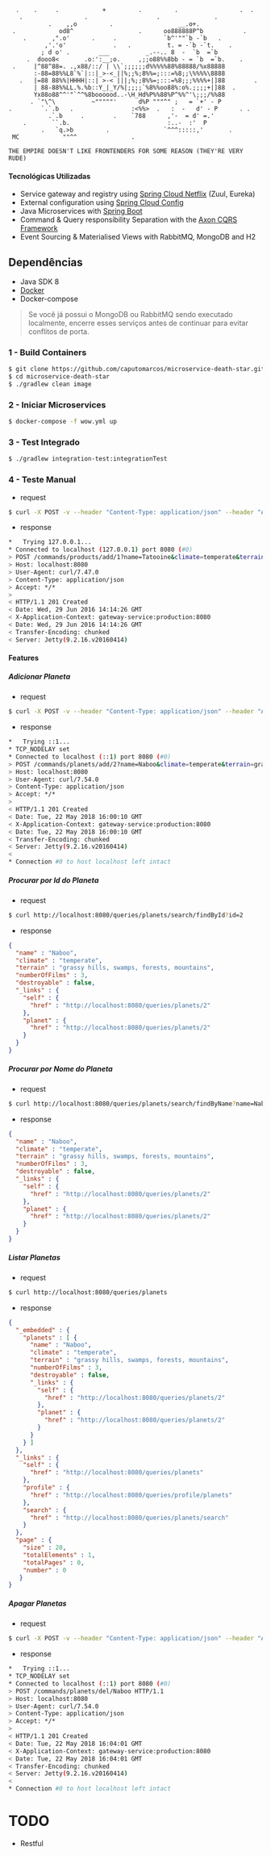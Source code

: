 	  .    .     .            +         .         .                 .  . 
	   .                 .                   .               .           
	           .    ,,o         .                  __.o+.                
	 .            od8^                  .      oo888888P^b           .   
	    .       ,".o'      .     .             `b^'""`b -`b   .          
	          ,'.'o'             .   .          t. = -`b -`t.    .       
	         ; d o' .        ___          _.--.. 8  -  `b  =`b           
	     .  dooo8<       .o:':__;o.     ,;;o88%%8bb - = `b  =`b.    .    
	 .     |^88^88=. .,x88/::/ | \\`;;;;;;d%%%%%88%88888/%x88888         
	       :-88=88%%L8`%`|::|_>-<_||%;;%;8%%=;:::=%8;;\%%%%\8888         
	   .   |=88 88%%|HHHH|::| >-< |||;%;;8%%=;:::=%8;;;%%%%+|]88        .
	       | 88-88%%LL.%.%b::Y_|_Y/%|;;;;`%8%%oo88%:o%.;;;;+|]88  .      
	       Yx88o88^^'"`^^%8boooood..-\H_Hd%P%%88%P^%%^'\;;;/%%88         
	      . `"\^\          ~"""""'      d%P """^" ;   = `+' - P          
	.        `.`.b   .                :<%%>  .   :  -   d' - P      . .  
	           .`.b     .        .    `788      ,'-  = d' =.'            
	    .       ``.b.                           :..-  :'  P              
	         .   `q.>b         .               `^^^:::::,'       .       
	 MC            ""^^               .                                  
	                                                                     
	THE EMPIRE DOESN'T LIKE FRONTENDERS FOR SOME REASON (THEY'RE VERY RUDE) 


#### Tecnológicas Utilizadas

 - Service gateway and registry using [Spring Cloud Netflix](https://cloud.spring.io/spring-cloud-netflix/) (Zuul, Eureka)
 - External configuration using [Spring Cloud Config](https://cloud.spring.io/spring-cloud-config/)
 - Java Microservices with [Spring Boot](http://projects.spring.io/spring-boot/)
 - Command & Query responsibility Separation with the [Axon CQRS Framework](http://www.axonframework.org/)
 - Event Sourcing & Materialised Views with RabbitMQ, MongoDB and H2


## Dependências

 - Java SDK 8
 - [Docker](https://www.docker.com)
 - Docker-compose

> Se você já possui o MongoDB ou RabbitMQ sendo executado localmente, encerre esses serviços antes de continuar para evitar conflitos de porta.

### 1 - Build  Containers

```bash
$ git clone https://github.com/caputomarcos/microservice-death-star.git
$ cd microservice-death-star
$ ./gradlew clean image
```

### 2 - Iniciar Microservices

```bash
$ docker-compose -f wow.yml up
```

### 3 - Test Integrado

```bash
$ ./gradlew integration-test:integrationTest
```

### 4 - Teste Manual

* request

```bash
$ curl -X POST -v --header "Content-Type: application/json" --header "Accept: */*" "http://localhost:8080/commands/planets/add/1?name=Tatooine&climate=temperate&terrain=grassy%20hills,%20swamps,%20forests,%20mountains"
```

* response

```bash
*   Trying 127.0.0.1...
* Connected to localhost (127.0.0.1) port 8080 (#0)
> POST /commands/products/add/1?name=Tatooine&climate=temperate&terrain=grassy%20hills,%20swamps,%20forests,%20mountains HTTP/1.1
> Host: localhost:8080
> User-Agent: curl/7.47.0
> Content-Type: application/json
> Accept: */*
>
< HTTP/1.1 201 Created
< Date: Wed, 29 Jun 2016 14:14:26 GMT
< X-Application-Context: gateway-service:production:8080
< Date: Wed, 29 Jun 2016 14:14:26 GMT
< Transfer-Encoding: chunked
< Server: Jetty(9.2.16.v20160414)
```

#### Features 

##### Adicionar Planeta

* request

```bash
$ curl -X POST -v --header "Content-Type: application/json" --header "Accept: */*" "http://localhost:8080/commands/planets/add/2?name=Naboo&climate=temperate&terrain=grassy%20hills,%20swamps,%20forests,%20mountains"
```

* response

```bash
*   Trying ::1...
* TCP_NODELAY set
* Connected to localhost (::1) port 8080 (#0)
> POST /commands/planets/add/2?name=Naboo&climate=temperate&terrain=grassy%20hills,%20swamps,%20forests,%20mountains HTTP/1.1
> Host: localhost:8080
> User-Agent: curl/7.54.0
> Content-Type: application/json
> Accept: */*
>
< HTTP/1.1 201 Created
< Date: Tue, 22 May 2018 16:00:10 GMT
< X-Application-Context: gateway-service:production:8080
< Date: Tue, 22 May 2018 16:00:10 GMT
< Transfer-Encoding: chunked
< Server: Jetty(9.2.16.v20160414)
<
* Connection #0 to host localhost left intact
```

##### Procurar por Id do Planeta 

* request

```bash
$ curl http://localhost:8080/queries/planets/search/findById?id=2
```

* response

```json
{
  "name" : "Naboo",
  "climate" : "temperate",
  "terrain" : "grassy hills, swamps, forests, mountains",
  "numberOfFilms" : 3,
  "destroyable" : false,
  "_links" : {
    "self" : {
      "href" : "http://localhost:8080/queries/planets/2"
    },
    "planet" : {
      "href" : "http://localhost:8080/queries/planets/2"
    }
  }
}
```

##### Procurar por Nome do Planeta 

* request

```bash
$ curl http://localhost:8080/queries/planets/search/findByName?name=Naboo
```

* response

```json
{
  "name" : "Naboo",
  "climate" : "temperate",
  "terrain" : "grassy hills, swamps, forests, mountains",
  "numberOfFilms" : 3,
  "destroyable" : false,
  "_links" : {
    "self" : {
      "href" : "http://localhost:8080/queries/planets/2"
    },
    "planet" : {
      "href" : "http://localhost:8080/queries/planets/2"
    }
  }
}
```

##### Listar Planetas 

* request

```bash
$ curl http://localhost:8080/queries/planets
```

* response 

```json
{
  "_embedded" : {
    "planets" : [ {
      "name" : "Naboo",
      "climate" : "temperate",
      "terrain" : "grassy hills, swamps, forests, mountains",
      "numberOfFilms" : 3,
      "destroyable" : false,
      "_links" : {
        "self" : {
          "href" : "http://localhost:8080/queries/planets/2"
        },
        "planet" : {
          "href" : "http://localhost:8080/queries/planets/2"
        }
      }
    } ]
  },
  "_links" : {
    "self" : {
      "href" : "http://localhost:8080/queries/planets"
    },
    "profile" : {
      "href" : "http://localhost:8080/queries/profile/planets"
    },
    "search" : {
      "href" : "http://localhost:8080/queries/planets/search"
    }
  },
  "page" : {
    "size" : 20,
    "totalElements" : 1,
    "totalPages" : 0,
    "number" : 0
   }
}
```

##### Apagar Planetas

* request 

```bash
$ curl -X POST -v --header "Content-Type: application/json" --header "Accept: */*" "http://localhost:8080/commands/planets/del/1"
```

* response

```bash
*   Trying ::1...
* TCP_NODELAY set
* Connected to localhost (::1) port 8080 (#0)
> POST /commands/planets/del/Naboo HTTP/1.1
> Host: localhost:8080
> User-Agent: curl/7.54.0
> Content-Type: application/json
> Accept: */*
>
< HTTP/1.1 201 Created
< Date: Tue, 22 May 2018 16:04:01 GMT
< X-Application-Context: gateway-service:production:8080
< Date: Tue, 22 May 2018 16:04:01 GMT
< Transfer-Encoding: chunked
< Server: Jetty(9.2.16.v20160414)
<
* Connection #0 to host localhost left intact
```

# TODO

 - Restful
